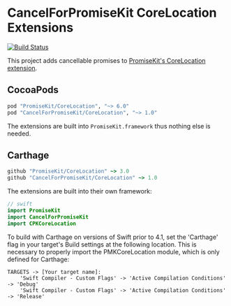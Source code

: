 # CancelForPromiseKit CoreLocation Extensions

[![Build Status](https://travis-ci.org/dougzilla32/CPKCoreLocation.svg?branch=master)](https://travis-ci.org/dougzilla32/CPKCoreLocation)

This project adds cancellable promises to [PromiseKit's CoreLocation extension].

## CocoaPods

```ruby
pod "PromiseKit/CoreLocation", "~> 6.0"
pod "CancelForPromiseKit/CoreLocation", "~> 1.0"
```

The extensions are built into `PromiseKit.framework` thus nothing else is needed.

## Carthage

```ruby
github "PromiseKit/CoreLocation" ~> 3.0
github "CancelForPromiseKit/CoreLocation" ~> 1.0
```

The extensions are built into their own framework:

```swift
// swift
import PromiseKit
import CancelForPromiseKit
import CPKCoreLocation
```

To build with Carthage on versions of Swift prior to 4.1, set the 'Carthage' flag in your target's Build settings at the following location. This is necessary to properly import the PMKCoreLocation module, which is only defined for Carthage:
    
    TARGETS -> [Your target name]:
        'Swift Compiler - Custom Flags' -> 'Active Compilation Conditions' -> 'Debug'
        'Swift Compiler - Custom Flags' -> 'Active Compilation Conditions' -> 'Release'

[PromiseKit's CoreLocation extension]: https://github.com/PromiseKit/CoreLocation
